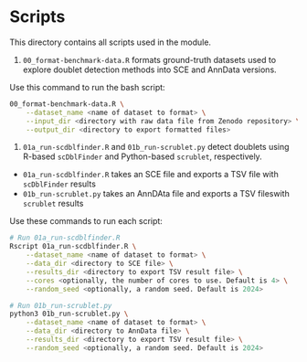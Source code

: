 # Scripts

This directory contains all scripts used in the module.

1. `00_format-benchmark-data.R` formats ground-truth datasets used to explore doublet detection methods into SCE and AnnData versions.

Use this command to run the bash script:

```sh
00_format-benchmark-data.R \
    --dataset_name <name of dataset to format> \
    --input_dir <directory with raw data file from Zenodo repository> \
    --output_dir <directory to export formatted files>
```

1. `01a_run-scdblfinder.R` and `01b_run-scrublet.py` detect doublets using R-based `scDblFinder` and Python-based `scrublet`, respectively.
- `01a_run-scdblfinder.R` takes an SCE file and exports a TSV file with `scDblFinder` results
- `01b_run-scrublet.py` takes an AnnDAta file and exports a TSV fileswith `scrublet` results

Use these commands to run each script:

```sh
# Run 01a_run-scdblfinder.R
Rscript 01a_run-scdblfinder.R \
    --dataset_name <name of dataset to format> \
    --data_dir <directory to SCE file> \
    --results_dir <directory to export TSV result file> \
    --cores <optionally, the number of cores to use. Default is 4> \
    --random_seed <optionally, a random seed. Default is 2024>

# Run 01b_run-scrublet.py
python3 01b_run-scrublet.py \
    --dataset_name <name of dataset to format> \
    --data_dir <directory to AnnData file> \
    --results_dir <directory to export TSV result file> \
    --random_seed <optionally, a random seed. Default is 2024>
```
